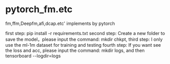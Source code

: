 # pytorch_fm.etc
fm,ffm,Deepfm,afi,dcap.etc' implements by pytorch

first step: pip install -r requirements.txt
second step: Create a new folder to save the model，please input the command: mkdir chkpt, 
third step: I only use the ml-1m dataset for training and testing
fourth step: If you want see the loss and acc, please input the command: mkdir logs, and then tensorboard --logdir=logs
